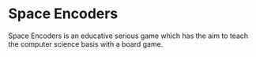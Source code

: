 # Space Encoders
Space Encoders is an educative serious game which has the aim to teach the computer science basis with a board game. 
